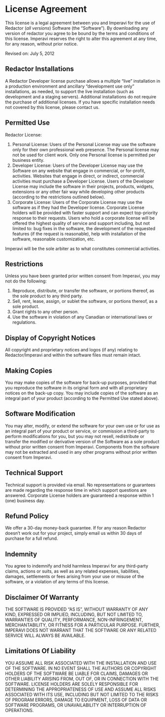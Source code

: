 # License Agreement

This license is a legal agreement between you and Imperavi for the use of Redactor (*all versions*) Software (the “Software”). By downloading any version of redactor you agree to be bound by the terms and conditions of this license. Imperavi reserves the right to alter this agreement at any time, for any reason, without prior notice.

Revised on: July 5, 2012

## Redactor Installations

A Redactor Developer license purchase allows a multiple “live” installation in a production environment and ancillary “development use only” installations, as needed, to support the live installation (such as development and a staging servers). Additional installations do not require the purchase of additional licenses. If you have specific installation needs not covered by this license, please contact us.

## Permitted Use

Redactor License:

1. Personal License: Users of the Personal License may use the software only for their own professional web presence. The Personal license may not be used for client work. Only one Personal license is permitted per business entity.
2. Developer License: Users of the Developer License may use the Software on any website that engage in commercial, or for-profit, activities. Websites that engage in direct, or indirect, commercial activities must purchase a Developer License. Users of the Developer License may include the software in their projects, products, widgets, extensions or any other fair way while developing other products (according to the restrictions outlined below).
3. Corporate License: Users of the Corporate License may use the software as if they had the Developer license. Corporate License holders will be provided with faster support and can expect top-priority response to their requests. Users who hold a corporate license will be offered the highest quality of service and support including, but not limited to: bug fixes in the software, the development of the requested features (if the request is reasonable), help with installation of the software, reasonable customization, etc.

Imperavi will be the sole arbiter as to what constitutes commercial activities.

## Restrictions

Unless you have been granted prior written consent from Imperavi, you may not do the following:

1. Reproduce, distribute, or transfer the software, or portions thereof, as the sole product to any third party.
2. Sell, rent, lease, assign, or sublet the software, or portions thereof, as a sole product.
3. Grant rights to any other person.
4. Use the software in violation of any Canadian or international laws or regulations.

## Display of Copyright Notices

All copyright and proprietary notices and logos (if any) relating to Redactor/Imperavi and within the software files must remain intact.

## Making Copies

You may make copies of the software for back-up purposes, provided that you reproduce the software in its original form and with all proprietary notices on the back-up copy. You may include copies of the software as an integral part of your product (according to the Permitted Use stated above).

## Software Modification

You may alter, modify, or extend the software for your own use or for use as an integral part of your product or service, or commission a third-party to perform modifications for you, but you may not resell, redistribute or transfer the modified or derivative version of the Software as a sole product without prior written consent from Imperavi. Components from the software may not be extracted and used in any other programs without prior written consent from Imperavi.

## Technical Support

Technical support is provided via email. No representations or guarantees are made regarding the response time in which support questions are answered. Corporate License holders are guaranteed a response within 1 (one) business day.

## Refund Policy

We offer a 30-day money-back guarantee. If for any reason Redactor doesn’t work out for your project, simply email us within 30 days of purchase for a full refund.

## Indemnity

You agree to indemnify and hold harmless Imperavi for any third-party claims, actions or suits, as well as any related expenses, liabilities, damages, settlements or fees arising from your use or misuse of the software, or a violation of any terms of this license.

## Disclaimer Of Warranty

THE SOFTWARE IS PROVIDED “AS IS”, WITHOUT WARRANTY OF ANY KIND, EXPRESSED OR IMPLIED, INCLUDING, BUT NOT LIMITED TO, WARRANTIES OF QUALITY, PERFORMANCE, NON-INFRINGEMENT, MERCHANTABILITY, OR FITNESS FOR A PARTICULAR PURPOSE. FURTHER, IMPERAVI DOES NOT WARRANT THAT THE SOFTWARE OR ANY RELATED SERVICE WILL ALWAYS BE AVAILABLE.

## Limitations Of Liability

YOU ASSUME ALL RISK ASSOCIATED WITH THE INSTALLATION AND USE OF THE SOFTWARE. IN NO EVENT SHALL THE AUTHORS OR COPYRIGHT HOLDERS OF THE SOFTWARE BE LIABLE FOR CLAIMS, DAMAGES OR OTHER LIABILITY ARISING FROM, OUT OF, OR IN CONNECTION WITH THE SOFTWARE. LICENSE HOLDERS ARE SOLELY RESPONSIBLE FOR DETERMINING THE APPROPRIATENESS OF USE AND ASSUME ALL RISKS ASSOCIATED WITH ITS USE, INCLUDING BUT NOT LIMITED TO THE RISKS OF PROGRAM ERRORS, DAMAGE TO EQUIPMENT, LOSS OF DATA OR SOFTWARE PROGRAMS, OR UNAVAILABILITY OR INTERRUPTION OF OPERATIONS.

